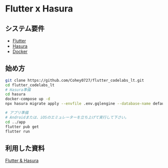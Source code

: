 # Flutter x Hasura

## システム要件

- [Flutter](https://docs.flutter.dev/get-started/install)
- [Hasura](https://hasura.io/)
- [Docker](https://www.docker.com/products/docker-desktop/)

## 始め方

```sh
git clone https://github.com/Cohey0727/flutter_codelabs_lt.git
cd flutter_codelabs_lt
# Hasura準備
cd hasura
docker-compose up -d
npx hasura migrate apply --envfile .env.gqlengine --database-name default

# アプリ準備
# Androidまたは、iOSのエミュレーターを立ち上げて実行して下さい。
cd ../app
flutter pub get
flutter run
```

## 利用した資料

[Flutter & Hasura](https://docs.google.com/presentation/d/1UpG50JZ2yR1H03n2B25ylyWkUpac1yLfPOWGi3KONns/edit#slide=id.g145eef0e10b_0_92)
